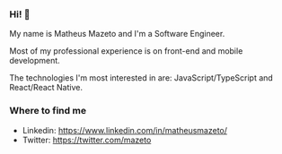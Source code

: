 ### Hi! 👋

My name is Matheus Mazeto and I'm a Software Engineer.

Most of my professional experience is on front-end and mobile development.

The technologies I'm most interested in are: JavaScript/TypeScript and React/React Native.

### Where to find me

 - Linkedin: https://www.linkedin.com/in/matheusmazeto/
 - Twitter: https://twitter.com/mazeto
